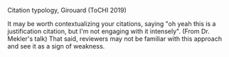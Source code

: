 Citation typology, Girouard (ToCHI 2019)

It may be worth contextualizing your citations, saying "oh yeah this is a justification citation, but I'm not engaging with it intensely". (From Dr. Mekler's talk) That said, reviewers may not be familiar with this approach and see it as a sign of weakness.